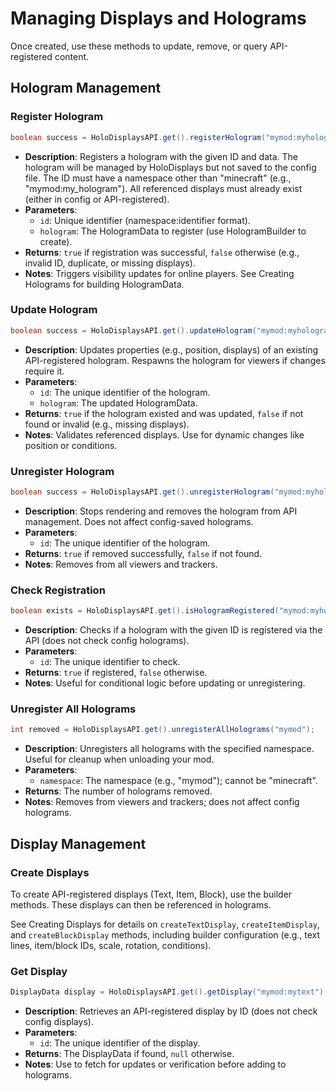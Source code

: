 # Managing Displays and Holograms

Once created, use these methods to update, remove, or query API-registered content.

## Hologram Management

### Register Hologram

```java
boolean success = HoloDisplaysAPI.get().registerHologram("mymod:myhologram", hologramData);
```

* **Description**: Registers a hologram with the given ID and data. The hologram will be managed by HoloDisplays but not saved to the config file. The ID must have a namespace other than "minecraft" (e.g., "mymod:my\_hologram"). All referenced displays must already exist (either in config or API-registered).
* **Parameters**:
  * `id`: Unique identifier (namespace:identifier format).
  * `hologram`: The HologramData to register (use HologramBuilder to create).
* **Returns**: `true` if registration was successful, `false` otherwise (e.g., invalid ID, duplicate, or missing displays).
* **Notes**: Triggers visibility updates for online players. See Creating Holograms for building HologramData.

### Update Hologram

```java
boolean success = HoloDisplaysAPI.get().updateHologram("mymod:myhologram", updatedHologramData);
```

* **Description**: Updates properties (e.g., position, displays) of an existing API-registered hologram. Respawns the hologram for viewers if changes require it.
* **Parameters**:
  * `id`: The unique identifier of the hologram.
  * `hologram`: The updated HologramData.
* **Returns**: `true` if the hologram existed and was updated, `false` if not found or invalid (e.g., missing displays).
* **Notes**: Validates referenced displays. Use for dynamic changes like position or conditions.

### Unregister Hologram

```java
boolean success = HoloDisplaysAPI.get().unregisterHologram("mymod:myhologram");
```

* **Description**: Stops rendering and removes the hologram from API management. Does not affect config-saved holograms.
* **Parameters**:
  * `id`: The unique identifier of the hologram.
* **Returns**: `true` if removed successfully, `false` if not found.
* **Notes**: Removes from all viewers and trackers.

### Check Registration

```java
boolean exists = HoloDisplaysAPI.get().isHologramRegistered("mymod:myhologram");
```

* **Description**: Checks if a hologram with the given ID is registered via the API (does not check config holograms).
* **Parameters**:
  * `id`: The unique identifier to check.
* **Returns**: `true` if registered, `false` otherwise.
* **Notes**: Useful for conditional logic before updating or unregistering.

### Unregister All Holograms

```java
int removed = HoloDisplaysAPI.get().unregisterAllHolograms("mymod");
```

* **Description**: Unregisters all holograms with the specified namespace. Useful for cleanup when unloading your mod.
* **Parameters**:
  * `namespace`: The namespace (e.g., "mymod"); cannot be "minecraft".
* **Returns**: The number of holograms removed.
* **Notes**: Removes from viewers and trackers; does not affect config holograms.

## Display Management

### Create Displays

To create API-registered displays (Text, Item, Block), use the builder methods. These displays can then be referenced in holograms.

See Creating Displays for details on `createTextDisplay`, `createItemDisplay`, and `createBlockDisplay` methods, including builder configuration (e.g., text lines, item/block IDs, scale, rotation, conditions).

### Get Display

```java
DisplayData display = HoloDisplaysAPI.get().getDisplay("mymod:mytext");
```

* **Description**: Retrieves an API-registered display by ID (does not check config displays).
* **Parameters**:
  * `id`: The unique identifier of the display.
* **Returns**: The DisplayData if found, `null` otherwise.
* **Notes**: Use to fetch for updates or verification before adding to holograms.
